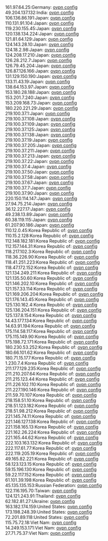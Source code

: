 161.97.64.25:Germany: [ovpn config](vpn/161_97_64_25.ovpn)  
49.204.137.132:India: [ovpn config](vpn/49_204_137_132.ovpn)  
106.136.86.191:Japan: [ovpn config](vpn/106_136_86_191.ovpn)  
110.131.91.104:Japan: [ovpn config](vpn/110_131_91_104.ovpn)  
119.230.155.45:Japan: [ovpn config](vpn/119_230_155_45.ovpn)  
120.138.134.224:Japan: [ovpn config](vpn/120_138_134_224.ovpn)  
121.81.64.129:Japan: [ovpn config](vpn/121_81_64_129.ovpn)  
124.143.28.10:Japan: [ovpn config](vpn/124_143_28_10.ovpn)  
124.18.2.98:Japan: [ovpn config](vpn/124_18_2_98.ovpn)  
124.208.17.210:Japan: [ovpn config](vpn/124_208_17_210.ovpn)  
126.28.212.7:Japan: [ovpn config](vpn/126_28_212_7.ovpn)  
126.79.45.204:Japan: [ovpn config](vpn/126_79_45_204.ovpn)  
126.87.126.166:Japan: [ovpn config](vpn/126_87_126_166.ovpn)  
131.129.150.190:Japan: [ovpn config](vpn/131_129_150_190.ovpn)  
133.11.43.19:Japan: [ovpn config](vpn/133_11_43_19.ovpn)  
138.64.153.97:Japan: [ovpn config](vpn/138_64_153_97.ovpn)  
153.180.28.188:Japan: [ovpn config](vpn/153_180_28_188.ovpn)  
153.201.7.240:Japan: [ovpn config](vpn/153_201_7_240.ovpn)  
153.209.168.73:Japan: [ovpn config](vpn/153_209_168_73.ovpn)  
180.220.221.29:Japan: [ovpn config](vpn/180_220_221_29.ovpn)  
219.100.37.1:Japan: [ovpn config](vpn/219_100_37_1.ovpn)  
219.100.37.108:Japan: [ovpn config](vpn/219_100_37_108.ovpn)  
219.100.37.109:Japan: [ovpn config](vpn/219_100_37_109.ovpn)  
219.100.37.125:Japan: [ovpn config](vpn/219_100_37_125.ovpn)  
219.100.37.138:Japan: [ovpn config](vpn/219_100_37_138.ovpn)  
219.100.37.19:Japan: [ovpn config](vpn/219_100_37_19.ovpn)  
219.100.37.205:Japan: [ovpn config](vpn/219_100_37_205.ovpn)  
219.100.37.211:Japan: [ovpn config](vpn/219_100_37_211.ovpn)  
219.100.37.213:Japan: [ovpn config](vpn/219_100_37_213.ovpn)  
219.100.37.22:Japan: [ovpn config](vpn/219_100_37_22.ovpn)  
219.100.37.4:Japan: [ovpn config](vpn/219_100_37_4.ovpn)  
219.100.37.50:Japan: [ovpn config](vpn/219_100_37_50.ovpn)  
219.100.37.58:Japan: [ovpn config](vpn/219_100_37_58.ovpn)  
219.100.37.67:Japan: [ovpn config](vpn/219_100_37_67.ovpn)  
219.100.37.7:Japan: [ovpn config](vpn/219_100_37_7.ovpn)  
219.100.37.90:Japan: [ovpn config](vpn/219_100_37_90.ovpn)  
220.150.114.147:Japan: [ovpn config](vpn/220_150_114_147.ovpn)  
27.94.75.214:Japan: [ovpn config](vpn/27_94_75_214.ovpn)  
36.12.227.17:Japan: [ovpn config](vpn/36_12_227_17.ovpn)  
49.238.13.89:Japan: [ovpn config](vpn/49_238_13_89.ovpn)  
60.38.119.115:Japan: [ovpn config](vpn/60_38_119_115.ovpn)  
61.207.90.186:Japan: [ovpn config](vpn/61_207_90_186.ovpn)  
110.12.0.45:Korea Republic of: [ovpn config](vpn/110_12_0_45.ovpn)  
110.15.2.128:Korea Republic of: [ovpn config](vpn/110_15_2_128.ovpn)  
112.148.182.181:Korea Republic of: [ovpn config](vpn/112_148_182_181.ovpn)  
112.157.144.31:Korea Republic of: [ovpn config](vpn/112_157_144_31.ovpn)  
118.217.102.3:Korea Republic of: [ovpn config](vpn/118_217_102_3.ovpn)  
118.36.226.90:Korea Republic of: [ovpn config](vpn/118_36_226_90.ovpn)  
118.41.251.223:Korea Republic of: [ovpn config](vpn/118_41_251_223.ovpn)  
118.47.172.152:Korea Republic of: [ovpn config](vpn/118_47_172_152.ovpn)  
121.134.249.211:Korea Republic of: [ovpn config](vpn/121_134_249_211.ovpn)  
121.135.50.60:Korea Republic of: [ovpn config](vpn/121_135_50_60.ovpn)  
121.146.202.10:Korea Republic of: [ovpn config](vpn/121_146_202_10.ovpn)  
121.157.33.114:Korea Republic of: [ovpn config](vpn/121_157_33_114.ovpn)  
121.169.206.204:Korea Republic of: [ovpn config](vpn/121_169_206_204.ovpn)  
121.176.143.45:Korea Republic of: [ovpn config](vpn/121_176_143_45.ovpn)  
125.130.162.4:Korea Republic of: [ovpn config](vpn/125_130_162_4.ovpn)  
125.136.204.151:Korea Republic of: [ovpn config](vpn/125_136_204_151.ovpn)  
125.137.8.154:Korea Republic of: [ovpn config](vpn/125_137_8_154.ovpn)  
14.43.177.134:Korea Republic of: [ovpn config](vpn/14_43_177_134.ovpn)  
14.63.91.194:Korea Republic of: [ovpn config](vpn/14_63_91_194.ovpn)  
175.114.58.117:Korea Republic of: [ovpn config](vpn/175_114_58_117.ovpn)  
175.115.149.90:Korea Republic of: [ovpn config](vpn/175_115_149_90.ovpn)  
175.198.72.171:Korea Republic of: [ovpn config](vpn/175_198_72_171.ovpn)  
180.230.53.252:Korea Republic of: [ovpn config](vpn/180_230_53_252.ovpn)  
180.66.101.62:Korea Republic of: [ovpn config](vpn/180_66_101_62.ovpn)  
180.71.15.177:Korea Republic of: [ovpn config](vpn/180_71_15_177.ovpn)  
1.230.7.4:Korea Republic of: [ovpn config](vpn/1_230_7_4.ovpn)  
211.177.129.235:Korea Republic of: [ovpn config](vpn/211_177_129_235.ovpn)  
211.210.207.64:Korea Republic of: [ovpn config](vpn/211_210_207_64.ovpn)  
211.215.123.44:Korea Republic of: [ovpn config](vpn/211_215_123_44.ovpn)  
211.226.102.110:Korea Republic of: [ovpn config](vpn/211_226_102_110.ovpn)  
211.227.190.146:Korea Republic of: [ovpn config](vpn/211_227_190_146.ovpn)  
211.59.70.107:Korea Republic of: [ovpn config](vpn/211_59_70_107.ovpn)  
218.158.51.10:Korea Republic of: [ovpn config](vpn/218_158_51_10.ovpn)  
218.51.123.182:Korea Republic of: [ovpn config](vpn/218_51_123_182.ovpn)  
218.51.98.212:Korea Republic of: [ovpn config](vpn/218_51_98_212.ovpn)  
221.145.74.11:Korea Republic of: [ovpn config](vpn/221_145_74_11.ovpn)  
221.146.127.138:Korea Republic of: [ovpn config](vpn/221_146_127_138.ovpn)  
221.158.165.13:Korea Republic of: [ovpn config](vpn/221_158_165_13.ovpn)  
221.162.26.224:Korea Republic of: [ovpn config](vpn/221_162_26_224.ovpn)  
221.165.44.62:Korea Republic of: [ovpn config](vpn/221_165_44_62.ovpn)  
222.103.163.132:Korea Republic of: [ovpn config](vpn/222_103_163_132.ovpn)  
222.117.61.77:Korea Republic of: [ovpn config](vpn/222_117_61_77.ovpn)  
222.119.205.19:Korea Republic of: [ovpn config](vpn/222_119_205_19.ovpn)  
49.165.82.221:Korea Republic of: [ovpn config](vpn/49_165_82_221.ovpn)  
58.123.123.15:Korea Republic of: [ovpn config](vpn/58_123_123_15.ovpn)  
59.15.196.130:Korea Republic of: [ovpn config](vpn/59_15_196_130.ovpn)  
59.22.117.152:Korea Republic of: [ovpn config](vpn/59_22_117_152.ovpn)  
61.101.39.198:Korea Republic of: [ovpn config](vpn/61_101_39_198.ovpn)  
45.135.135.153:Russian Federation: [ovpn config](vpn/45_135_135_153.ovpn)  
122.116.195.70:Taiwan: [ovpn config](vpn/122_116_195_70.ovpn)  
124.121.243.91:Thailand: [ovpn config](vpn/124_121_243_91.ovpn)  
62.182.81.27:Ukraine: [ovpn config](vpn/62_182_81_27.ovpn)  
163.182.174.159:United States: [ovpn config](vpn/163_182_174_159.ovpn)  
173.198.248.39:United States: [ovpn config](vpn/173_198_248_39.ovpn)  
72.201.89.118:United States: [ovpn config](vpn/72_201_89_118.ovpn)  
115.75.72.18:Viet Nam: [ovpn config](vpn/115_75_72_18.ovpn)  
14.249.153.171:Viet Nam: [ovpn config](vpn/14_249_153_171.ovpn)  
27.71.75.37:Viet Nam: [ovpn config](vpn/27_71_75_37.ovpn)  
